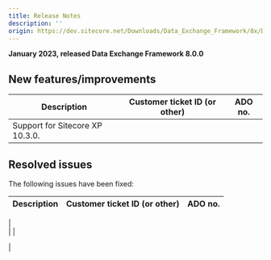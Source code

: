 ```yaml
---
title: Release Notes
description: ''
origin: https://dev.sitecore.net/Downloads/Data_Exchange_Framework/8x/Data_Exchange_Framework_800/Release_Notes
---
```


**January 2023, released Data Exchange Framework 8.0.0**

## New features/improvements

 | Description | Customer ticket ID (or other) | ADO no. |
 | --- | --- | --- |
 | ​​Support for Sitecore XP 10.3.0. |  |  |

## Resolved issues

The following issues have been fixed:

 | Description | Customer ticket ID (or other) | ADO no. |
 | --- | --- | --- |
 |   
 |  |   
  
 |